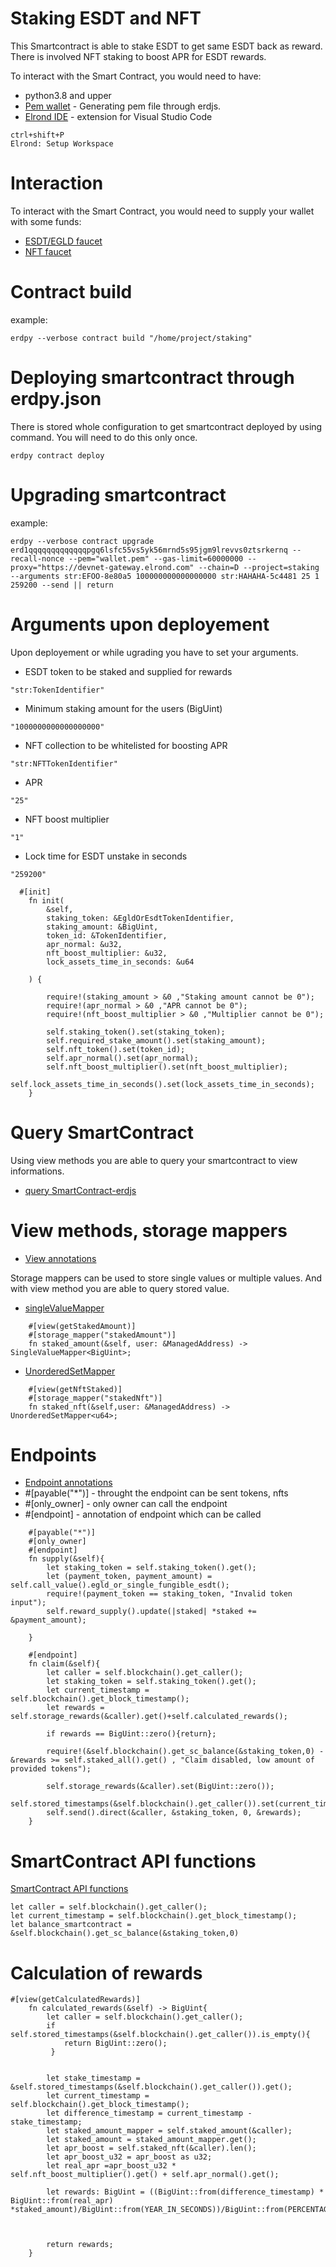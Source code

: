# Staking ESDT and NFT
This Smartcontract is able to stake ESDT to get same ESDT back as reward. There is involved NFT staking to boost APR for ESDT rewards.

To interact with the Smart Contract, you would need to have:
- python3.8 and upper
- [Pem wallet](https://github.com/ReneDuris/GeneratePem-erdjs) - Generating pem file through erdjs.
- [Elrond IDE](https://marketplace.visualstudio.com/items?itemName=Elrond.vscode-elrond-ide/) - extension for Visual Studio Code
```
ctrl+shift+P
Elrond: Setup Workspace
```
# Interaction
To interact with the Smart Contract, you would need to supply your wallet with some funds:
- [ESDT/EGLD faucet](https://r3d4.fr/elrond/devnet/)
- [NFT faucet](https://dapp-demo.elven.tools/)


        
# Contract build
example:
```
erdpy --verbose contract build "/home/project/staking"
```
# Deploying smartcontract through erdpy.json
There is stored whole configuration to get smartcontract deployed by using command. You will need to do this only once.
```
erdpy contract deploy
```
# Upgrading smartcontract
example:
```
erdpy --verbose contract upgrade erd1qqqqqqqqqqqqqpgq6lsfc55vs5yk56mrnd5s95jgm9lrevvs0ztsrkernq --recall-nonce --pem="wallet.pem" --gas-limit=60000000 --proxy="https://devnet-gateway.elrond.com" --chain=D --project=staking --arguments str:EFOO-8e80a5 100000000000000000 str:HAHAHA-5c4481 25 1 259200 --send || return
```
# Arguments upon deployement
Upon deployement or while ugrading you have to set your arguments.
- ESDT token to be staked and supplied for rewards
```
"str:TokenIdentifier"
```
- Minimum staking amount for the users (BigUint)
```
"1000000000000000000"
```
- NFT collection to be whitelisted for boosting APR
```
"str:NFTTokenIdentifier"
```
- APR
```
"25"
```
- NFT boost multiplier
```
"1"
```
- Lock time for ESDT unstake in seconds
```
"259200"
```
```
  #[init]
    fn init(
        &self,
        staking_token: &EgldOrEsdtTokenIdentifier,
        staking_amount: &BigUint,
        token_id: &TokenIdentifier,
        apr_normal: &u32,
        nft_boost_multiplier: &u32,
        lock_assets_time_in_seconds: &u64
        
    ) {
        
        require!(staking_amount > &0 ,"Staking amount cannot be 0");
        require!(apr_normal > &0 ,"APR cannot be 0");
        require!(nft_boost_multiplier > &0 ,"Multiplier cannot be 0");

        self.staking_token().set(staking_token);
        self.required_stake_amount().set(staking_amount);
        self.nft_token().set(token_id);
        self.apr_normal().set(apr_normal);
        self.nft_boost_multiplier().set(nft_boost_multiplier);
        self.lock_assets_time_in_seconds().set(lock_assets_time_in_seconds);
    }
```        
# Query SmartContract
Using view methods you are able to query your smartcontract to view informations.
- [query SmartContract-erdjs](https://github.com/ReneDuris/Query-SmartContract-erdjs)
       
 # View methods, storage mappers
- [View annotations](https://docs.elrond.com/developers/developer-reference/elrond-wasm-annotations/#endpoint-and-view)

Storage mappers can be used to store single values or multiple values. And with view method you are able to query stored value.
- [singleValueMapper](https://docs.elrond.com/developers/developer-reference/storage-mappers/#get)
```
    #[view(getStakedAmount)]
    #[storage_mapper("stakedAmount")]
    fn staked_amount(&self, user: &ManagedAddress) -> SingleValueMapper<BigUint>;
```
- [UnorderedSetMapper](https://docs.elrond.com/developers/developer-reference/storage-mappers/#unorderedsetmapper)
```
    #[view(getNftStaked)]
    #[storage_mapper("stakedNft")]
    fn staked_nft(&self,user: &ManagedAddress) -> UnorderedSetMapper<u64>;

```      
# Endpoints
- [Endpoint annotations](https://docs.elrond.com/developers/developer-reference/elrond-wasm-annotations/#endpoint-and-view)
- #[payable("*")] - throught the endpoint can be sent tokens, nfts
- #[only_owner] - only owner can call the endpoint
- #[endpoint] - annotation of endpoint which can be called
```
    #[payable("*")]
    #[only_owner]
    #[endpoint]
    fn supply(&self){
        let staking_token = self.staking_token().get();
        let (payment_token, payment_amount) = self.call_value().egld_or_single_fungible_esdt();
        require!(payment_token == staking_token, "Invalid token input");
        self.reward_supply().update(|staked| *staked += &payment_amount);

    }
```
```
    #[endpoint]
    fn claim(&self){
        let caller = self.blockchain().get_caller();
        let staking_token = self.staking_token().get();
        let current_timestamp = self.blockchain().get_block_timestamp();
        let rewards = self.storage_rewards(&caller).get()+self.calculated_rewards();

        if rewards == BigUint::zero(){return};

        require!(&self.blockchain().get_sc_balance(&staking_token,0) - &rewards >= self.staked_all().get() , "Claim disabled, low amount of provided tokens");

        self.storage_rewards(&caller).set(BigUint::zero());
        self.stored_timestamps(&self.blockchain().get_caller()).set(current_timestamp);
        self.send().direct(&caller, &staking_token, 0, &rewards);
    }
```
# SmartContract API functions
[SmartContract API functions](https://docs.elrond.com/developers/developer-reference/elrond-wasm-api-functions/#docsNav)
```
let caller = self.blockchain().get_caller();
let current_timestamp = self.blockchain().get_block_timestamp();
let balance_smartcontract = &self.blockchain().get_sc_balance(&staking_token,0)

```
# Calculation of rewards

```
#[view(getCalculatedRewards)]
    fn calculated_rewards(&self) -> BigUint{
        let caller = self.blockchain().get_caller();
        if self.stored_timestamps(&self.blockchain().get_caller()).is_empty(){ 
            return BigUint::zero();
         }
         
         
        let stake_timestamp = &self.stored_timestamps(&self.blockchain().get_caller()).get();
        let current_timestamp = self.blockchain().get_block_timestamp();
        let difference_timestamp = current_timestamp - stake_timestamp;
        let staked_amount_mapper = self.staked_amount(&caller);
        let staked_amount = staked_amount_mapper.get();
        let apr_boost = self.staked_nft(&caller).len();
        let apr_boost_u32 = apr_boost as u32;
        let real_apr =apr_boost_u32 * self.nft_boost_multiplier().get() + self.apr_normal().get();
        
        let rewards: BigUint = ((BigUint::from(difference_timestamp) * BigUint::from(real_apr) *staked_amount)/BigUint::from(YEAR_IN_SECONDS))/BigUint::from(PERCENTAGE);
        
        
        
        return rewards;
    }
```

